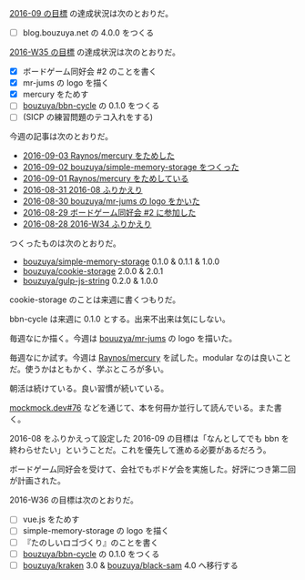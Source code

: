 [2016-09 の目標][2016-08-31] の達成状況は次のとおりだ。

- [ ] blog.bouzuya.net の 4.0.0 をつくる

[2016-W35 の目標][2016-08-28] の達成状況は次のとおりだ。

- [x] ボードゲーム同好会 #2 のことを書く
- [x] mr-jums の logo を描く
- [x] mercury をためす
- [ ] [bouzuya/bbn-cycle][] の 0.1.0 をつくる
- [ ] (SICP の練習問題のテコ入れをする)

今週の記事は次のとおりだ。

- [2016-09-03 Raynos/mercury をためした][2016-09-03]
- [2016-09-02 bouzuya/simple-memory-storage をつくった][2016-09-02]
- [2016-09-01 Raynos/mercury をためしている][2016-09-01]
- [2016-08-31 2016-08 ふりかえり][2016-08-31]
- [2016-08-30 bouzuya/mr-jums の logo をかいた][2016-08-30]
- [2016-08-29 ボードゲーム同好会 #2 に参加した][2016-08-29]
- [2016-08-28 2016-W34 ふりかえり][2016-08-28]

つくったものは次のとおりだ。

- [bouzuya/simple-memory-storage][] 0.1.0 & 0.1.1 & 1.0.0
- [bouzuya/cookie-storage][] 2.0.0 & 2.0.1
- [bouzuya/gulp-js-string][] 0.2.0 & 1.0.0

cookie-storage のことは来週に書くつもりだ。

bbn-cycle は来週に 0.1.0 とする。出来不出来は気にしない。

毎週なにか描く。今週は [bouuzya/mr-jums][] の logo を描いた。

毎週なにか試す。今週は [Raynos/mercury][] を試した。modular なのは良いことだ。使うかはともかく、学ぶところが多い。

朝活は続けている。良い習慣が続いている。

[mockmock.dev#76](http://mockmock.connpass.com/event/39013/) などを通じて、本を何冊か並行して読んでいる。また書く。

2016-08 をふりかえって設定した 2016-09 の目標は「なんとしてでも bbn を終わらせたい」ということだ。これを優先して進める必要があるだろう。

ボードゲーム同好会を受けて、会社でもボドゲ会を実施した。好評につき第二回が計画された。

2016-W36 の目標は次のとおりだ。

- [ ] vue.js をためす
- [ ] simple-memory-storage の logo を描く
- [ ] 『たのしいロゴづくり』のことを書く
- [ ] [bouzuya/bbn-cycle][] の 0.1.0 をつくる
- [ ] [bouzuya/kraken][] 3.0 & [bouzuya/black-sam][] 4.0 へ移行する

[2016-08-28]: http://blog.bouzuya.net/2016/08/28/
[2016-08-29]: http://blog.bouzuya.net/2016/08/29/
[2016-08-30]: http://blog.bouzuya.net/2016/08/30/
[2016-08-31]: http://blog.bouzuya.net/2016/08/31/
[2016-09-01]: http://blog.bouzuya.net/2016/09/01/
[2016-09-02]: http://blog.bouzuya.net/2016/09/02/
[2016-09-03]: http://blog.bouzuya.net/2016/09/03/
[Raynos/mercury]: https://github.com/Raynos/mercury
[bouuzya/mr-jums]: https://github.com/bouuzya/mr-jums
[bouzuya/bbn-cycle]: https://github.com/bouzuya/bbn-cycle
[bouzuya/black-sam]: https://github.com/bouzuya/black-sam
[bouzuya/cookie-storage]: https://github.com/bouzuya/cookie-storage
[bouzuya/gulp-js-string]: https://github.com/bouzuya/gulp-js-string
[bouzuya/kraken]: https://github.com/bouzuya/kraken
[bouzuya/simple-memory-storage]: https://github.com/bouzuya/simple-memory-storage
